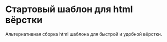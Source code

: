 Стартовый шаблон для html вёрстки
=
Альтернативная сборка html шаблона для быстрой и удобной вёрстки.
